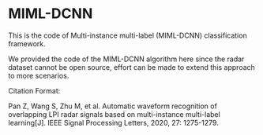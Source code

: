 # MIML-DCNN
This is the code of Multi-instance multi-label (MIML-DCNN) classification framework.

We provided the code of the MIML-DCNN algorithm here since the radar dataset cannot be open source, effort can be made to extend this approach to more scenarios.

Citation Format: 

Pan Z, Wang S, Zhu M, et al. Automatic waveform recognition of overlapping LPI radar signals based on multi-instance multi-label learning[J]. IEEE Signal Processing Letters, 2020, 27: 1275-1279.
